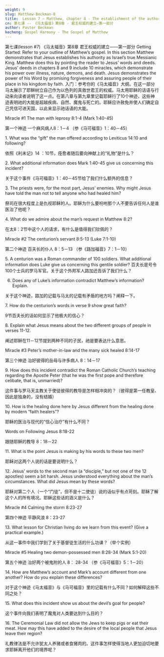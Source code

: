 ```yaml
---
weight: 9
slug: Matthew-Beckman-8
title:  Lesson 7 – Matthew, chapter 8 - The establishment of the authority of the king -  part 2
cn: 第七课 -- 《马太福音》第8章 - 君王权威的建立—第一部分
author: Pastor Beckman
kecheng: Gospel Harmony - The Gospel of Matthew
---
```


第七课(lesson #7) 《马太福音》第8章 君王权威的建立——第一部分
Getting Started: Refer to your outline of Matthew’s gospel. In this section Matthew demonstrates that Jesus establishes his authority as Israel’s true Messianic King. Matthew does this by pointing the reader to Jesus’ words and deeds. Jesus’ deeds in chapters 8 and 9 include 10 miracles, which demonstrate his power over illness, nature, demons, and death. Jesus demonstrates the power of his Word by promising forgiveness and assuring people of their place in his kingdom by faith.
入门：参考你的《马太福音》大纲。在这一部分马太展示了耶稣树立自己作为以色列的真救世君王的权威。马太用耶稣的话语与行动来向读者说明了这一点。在第八章与第九章里记载耶稣行了10个神迹，这些神迹表明祂的大能是超越疾病、自然、魔鬼与死亡的。耶稣应许赦免并使人们确定自己凭信可进天国，以此来显示祂话语的大能。

Miracle #1 The man with leprosy 8:1-4 (Mark 1:40-45)

第一个神迹 一个麻风病人8：1－4 （参《马可福音》1：40－45）

1\. What was the “gift” the man offered according to Leviticus 14:10 and following?

依照《利未记》14 ：10节，痊愈者随后要向神献上的“礼物”是什么？

2\. What additional information does Mark 1:40-45 give us concerning this incident?

关于这个事件《马可福音》1：40－45节给了我们什么额外的信息？

3\. The priests were, for the most part, Jesus’ enemies. Why might Jesus have told the man not to tell anyone who had healed him?

祭司在很大程度上是仇视耶稣的人。耶稣为什么要吩咐那个人不要告诉任何人是谁医治了他呢？

4\. What do we admire about the man’s request in Matthew 8:2?

在太8：2节中这个人的请求，有什么是值得我们钦佩的？

Miracle #2 The centurion’s servant 8:5-13 (Luke 7:1-10)

第二个神迹 百夫长的仆人 8：5－13 （参《路加福音》7：1－10）

5\. A centurion was a Roman commander of 100 soldiers. What additional information does Luke give us concerning this gentile soldier?
百夫长是号令100个士兵的罗马军官。关于这个外邦军人路加还告诉了我们什么？

6. Does any of Luke’s information contradict Matthew’s information? Explain.

关于这个神迹，路加的记载与马太的记载有矛盾的地方吗？阐释一下。

7\. How do the centurion’s words in verse 9 show great faith?

9节百夫长的话如何显示了他极大的信心？

8\. Explain what Jesus means about the two different groups of people in verses 11-12.

阐述耶稣在11－12节提到两种不同的子民，祂是要表达什么意思。


Miracle #3 Peter’s mother-in-law and the many sick healed 8:14-17

第三个神迹 治好彼得的岳母与许多病人 8：14－17

9\. How does this incident contradict the Roman Catholic Church’s teaching regarding the Apostle Peter (that he was the first pope and therefore celibate, that is, unmarried)?

这件事与罗马天主教关于使徒彼得的教导是怎样相冲突的？（彼得是第一任教皇、因此是独身的，没有结婚）

10\. How is the healing done here by Jesus different from the healing done by modern “faith healers”?

耶稣的医治与现代的“信心治疗”有什么不同？

Words on Following Jesus 8:18-22

跟随耶稣的教导 8：18－22

11\. What is the point Jesus is making by his words to these two men?

耶稣对这两个人说的话是要说明什么？

12\. Jesus’ words to the second man (a “disciple,” but not one of the 12 apostles) seem a bit harsh. Jesus understood everything about the man’s circumstances. What did Jesus mean by these words?

耶稣对第二个人（一个“门徒”，但不是十二使徒）说的话似乎有点苛刻。耶稣了解这个人的所有境况。耶稣这些话的涵义是什么？

Miracle #4 Calming the storm 8:23-27

第四个神迹 平静风浪 8：23-27

13\. What lesson for Christian living do we learn from this event? (Give a practical example.)

从这一事件中我们学到了关于基督徒生活的什么功课？（举个实例）

Miracle #5 Healing two demon-possessed men 8:28-34 (Mark 5:1-20)

第五个神迹 治好两个被鬼附的人 8： 28-34 （参《马可福音》5：1－20）

14\. How are Matthew’s account and Mark’s account different from one another? How do you explain these differences?

对于这个神迹《马太福音》与《马可福音》里的记载有什么不同？如何解释这些不同之处？

15\. What does this incident show us about the devil’s goal for people?

这个事件向我们表明了魔鬼对人类要达到什么目的？

16\. The Ceremonial Law did not allow the Jews to keep pigs or eat their meat. How may this have added to the desire of the local people that Jesus leave their region?

礼教律法是不允许犹太人养猪或者食猪肉的。这件事怎样使得当地人更加迫切地要求耶稣离开他们的境界呢？
